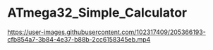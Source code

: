 # ATmega32_Simple_Calculator

https://user-images.githubusercontent.com/102317409/205366193-cfb854a7-3b84-4e37-b88b-2cc6158345eb.mp4
